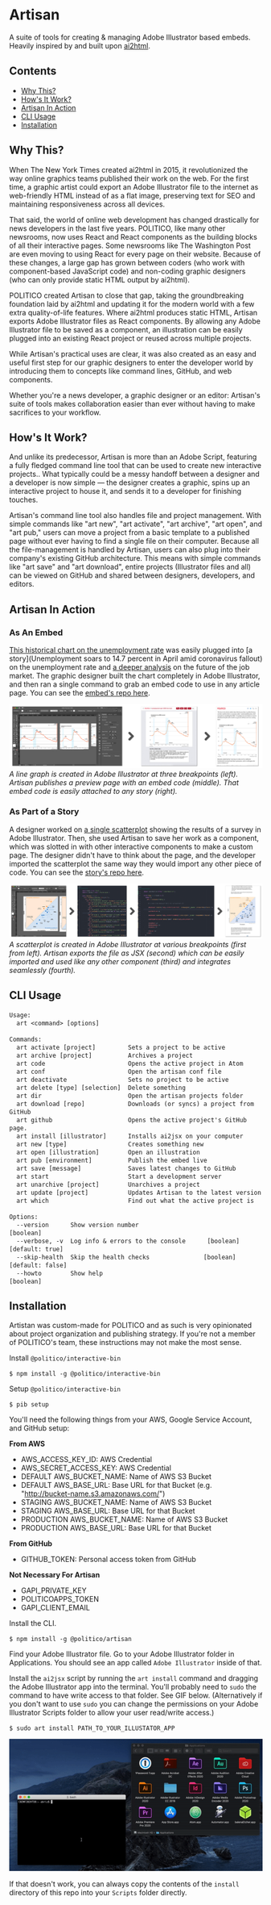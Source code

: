 # Artisan

A suite of tools for creating & managing Adobe Illustrator based embeds. Heavily inspired by and built upon [ai2html](http://ai2html.org/).

## Contents
- [Why This?](#why-this)
- [How's It Work?](#hows-it-work)
- [Artisan In Action](#artisan-in-action)
- [CLI Usage](#cli-usage)
- [Installation](#installation)

## Why This?
When The New York Times created ai2html in 2015, it revolutionized the way online graphics teams published their work on the web. For the first time, a graphic artist could export an Adobe Illustrator file to the internet as web-friendly HTML instead of as a flat image, preserving text for SEO and maintaining responsiveness across all devices.

That said, the world of online web development has changed drastically for news developers in the last five years. POLITICO, like many other newsrooms, now uses React and React components as the building blocks of all their interactive pages. Some newsrooms like The Washington Post are even moving to using React for every page on their website. Because of these changes, a large gap has grown between coders (who work with component-based JavaScript code) and non-coding graphic designers (who can only provide static HTML output by ai2html).

POLITICO created Artisan to close that gap, taking the groundbreaking foundation laid by ai2html and updating it for the modern world with a few extra quality-of-life features. Where ai2html produces static HTML, Artisan exports Adobe Illustrator files as React components. By allowing any Adobe Illustrator file to be saved as a component, an illustration can be easily plugged into an existing React project or reused across multiple projects.

While Artisan's practical uses are clear, it was also created as an easy and useful first step for our graphic designers to enter the developer world by introducing them to concepts like command lines, GitHub, and web components.

Whether you're a news developer, a graphic designer or an editor: Artisan's suite of tools makes collaboration easier than ever without having to make sacrifices to your workflow.

## How's It Work?
And unlike its predecessor, Artisan is more than an Adobe Script, featuring a fully fledged command line tool that can be used to create new interactive projects.. What typically could be a messy handoff between a designer and a developer is now simple — the designer creates a graphic, spins up an interactive project to house it, and sends it to a developer for finishing touches.

Artisan's command line tool also handles file and project management. With simple commands like "art new", "art activate", "art archive", "art open", and "art pub," users can move a project from a basic template to a published page without ever having to find a single file on their computer. Because all the file-management is handled by Artisan, users can also plug into their company's existing GitHub architecture. This means with simple commands like "art save" and "art download", entire projects (Illustrator files and all) can be viewed on GitHub and shared between designers, developers, and editors.

## Artisan In Action

### As An Embed
[This historical chart on the unemployment rate](https://www.politico.com/interactives/2020/embed/unemployment-april-2020-line-chart-hnNE7Ja6/preview/) was easily plugged into [a story](Unemployment soars to 14.7 percent in April amid coronavirus fallout) on the unemployment rate and [a deeper analysis](https://www.politico.com/news/2020/05/08/when-will-jobs-return-243925?Asks) on the future of the job market. The graphic designer built the chart completely in Adobe Illustrator, and then ran a single command to grab an embed code to use in any article page. You can see the [embed's repo here](https://github.com/The-Politico/illustration_unempline0420).

![unemployment-graph](docs/pipeline.jpg)
_A line graph is created in Adobe Illustrator at three breakpoints (left). Artisan publishes a preview page with an embed code (middle). That embed code is easily attached to any story (right)._

### As Part of a Story
A designer worked on [a single scatterplot](https://www.politico.com/interactives/2020/coronavirus-activity-risk-what-is-safe-poll/#g-Scatterplot-Desktop-img) showing the results of a survey in Adobe Illustrator. Then, she used Artisan to save her work as a component, which was slotted in with other interactive components to make a custom page. The designer didn't have to think about the page, and the developer imported the scatterplot the same way they would import any other piece of code. You can see the [story's repo here](https://github.com/The-Politico/interactive_coronavirus-activity-risk).

![risk-scatterplot](docs/export.jpg)
_A scatterplot is created in Adobe Illustrator at various breakpoints (first from left). Artisan exports the file as JSX (second) which can be easily imported and used like any other component (third) and integrates seamlessly (fourth)._

## CLI Usage

```
Usage:
  art <command> [options]

Commands:
  art activate [project]         Sets a project to be active
  art archive [project]          Archives a project
  art code                       Opens the active project in Atom
  art conf                       Open the artisan conf file
  art deactivate                 Sets no project to be active
  art delete [type] [selection]  Delete something
  art dir                        Open the artisan projects folder
  art download [repo]            Downloads (or syncs) a project from GitHub
  art github                     Opens the active project's GitHub page.
  art install [illustrator]      Installs ai2jsx on your computer
  art new [type]                 Creates something new
  art open [illustration]        Open an illustration
  art pub [environment]          Publish the embed live
  art save [message]             Saves latest changes to GitHub
  art start                      Start a development server
  art unarchive [project]        Unarchives a project
  art update [project]           Updates Artisan to the latest version
  art which                      Find out what the active project is

Options:
  --version      Show version number                                   [boolean]
  --verbose, -v  Log info & errors to the console      [boolean] [default: true]
  --skip-health  Skip the health checks               [boolean] [default: false]
  --howto        Show help                                             [boolean]
```


## Installation

Artistan was custom-made for POLITICO and as such is very opinionated about project organization and publishing strategy. If you're not a member of POLITICO's team, these instructions may not make the most sense.

Install `@politico/interactive-bin`
```
$ npm install -g @politico/interactive-bin
```

Setup `@politico/interactive-bin`
```
$ pib setup
```

You'll need the following things from your AWS, Google Service Account, and GitHub setup:

**From AWS**
- AWS_ACCESS_KEY_ID: AWS Credential
- AWS_SECRET_ACCESS_KEY: AWS Credential
- DEFAULT AWS_BUCKET_NAME: Name of AWS S3 Bucket
- DEFAULT AWS_BASE_URL: Base URL for that Bucket (e.g. "http://bucket-name.s3.amazonaws.com/")
- STAGING AWS_BUCKET_NAME: Name of AWS S3 Bucket
- STAGING AWS_BASE_URL: Base URL for that Bucket
- PRODUCTION AWS_BUCKET_NAME: Name of AWS S3 Bucket
- PRODUCTION AWS_BASE_URL: Base URL for that Bucket

**From GitHub**
- GITHUB_TOKEN: Personal access token from GitHub

**Not Necessary For Artisan**
- GAPI_PRIVATE_KEY
- POLITICOAPPS_TOKEN
- GAPI_CLIENT_EMAIL

Install the CLI.
```
$ npm install -g @politico/artisan
```

Find your Adobe Illustrator file. Go to your Adobe Illustrator folder in Applications. You should see an app called `Adobe Illustrator` inside of that.

Install the `ai2jsx` script by running the `art install` command and dragging the Adobe Illustrator app into the terminal. You'll probably need to `sudo` the command to have write access to that folder. See GIF below. (Alternatively if you don't want to use `sudo` you can change the permissions on your Adobe Illustrator Scripts folder to allow your user read/write access.)

```
$ sudo art install PATH_TO_YOUR_ILLUSTATOR_APP
```

![How To](docs/install.gif)

If that doesn't work, you can always copy the contents of the `install` directory of this repo into your `Scripts` folder directly.
